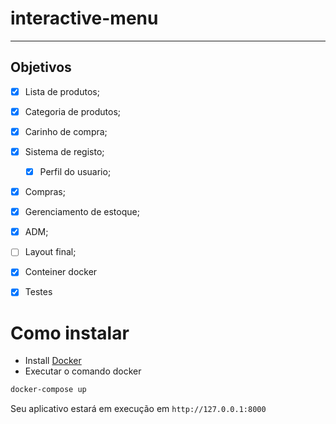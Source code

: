 # interactive-menu


_______________________________________________

## Objetivos

- [x] Lista de produtos;
- [x] Categoria de produtos;
- [x] Carinho de compra;
- [x] Sistema de registo;
    - [x] Perfil do usuario; 
- [x] Compras;
- [x] Gerenciamento de estoque;
- [x] ADM;
- [ ] Layout final;
- [x] Conteiner docker
- [x] Testes


 # Como instalar
 * Install [Docker](https://docs.docker.com/compose/install/)
 * Executar o comando docker

```bash
docker-compose up
```

Seu aplicativo estará em execução em `http://127.0.0.1:8000`
